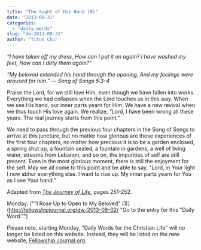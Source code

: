 ```yaml
---
title: "The Sight of His Hand (9)"
date: "2013-08-31"
categories: 
  - "daily-words"
slug: "dw-2013-08-31"
author: "Titus Chu"
---
```


_“I have taken off my dress, How can I put it on again? I have washed my feet, How can I dirty them again?”_

_“My beloved extended his hand through the opening,_ _And my feelings were aroused for him.”_ _— Song of Songs 5:3-4_

Praise the Lord, for we still love Him, even though we have fallen into works. Everything we had collapses when the Lord touches us in this way. When we see His hand, our inner parts yearn for Him. We have a new revival when we thus touch His love again. We realize, “Lord, I have been wrong all these years. The real journey starts from this point.”

We need to pass through the previous four chapters in the Song of Songs to arrive at this juncture, but no matter how glorious are those experiences of the first four chapters, no matter how precious it is to be a garden enclosed, a spring shut up, a fountain sealed, a fountain in gardens, a well of living water, streams from Lebanon, and so on, the impurities of self are still present. Even in the most glorious moment, there is still the enjoyment for the self. May we all come to this point and be able to say, “Lord, in Your light I now abhor everything else. I want to rise up. My inner parts yearn for You as I see Your hand.”

Adapted from _[The Journey of Life,](/book-journey "Go to the listing for this book.")_ pages 251-252.

Monday: ["“I Rose Up to Open to My Beloved” (1)](http://fellowshipjournal.org/dw-2013-09-02/ "Go to the entry for this "Daily Word."")

Please note, starting Monday, "Daily Words for the Christian Life" will no longer be listed on this website. Instead, they will be listed on the new website, [Fellowship Journal.org](http://fellowshipjournal.org/).

